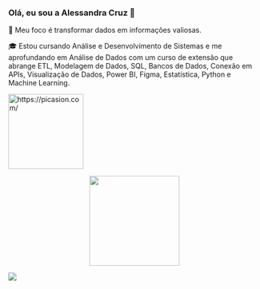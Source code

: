 ### Olá, eu sou a Alessandra Cruz 👋 

🎯 Meu foco é transformar dados em informações valiosas.

🎓 Estou cursando Análise e Desenvolvimento de Sistemas e me aprofundando em Análise de Dados com um curso de extensão que abrange ETL, Modelagem de Dados, SQL, Bancos de Dados, Conexão em APIs, Visualização de Dados, Power BI, Figma, Estatística, Python e Machine Learning.


<a href="https://picasion.com/"><img src="https://i.picasion.com/pic92/26b30fb08747a22b4409f1ab969d33d3.gif" width="150" height="150" border="0" alt="https://picasion.com/" /></a><br/>

<div align="center">
  <a href="https://github.com/alessandrasouzacruz">
  <img height="180em" src="https://github-readme-stats.vercel.app/api/top-langs/?username=alessandrasouzacruz&layout=compact&langs_count=7&theme=dracula"/>
</div>



<a href="https://www.linkedin.com/in/alessandrasouzacruz" target="_blank"><img src="https://img.shields.io/badge/-LinkedIn-%230077B5?style=for-the-badge&logo=linkedin&logoColor=white" target="_blank"></a> 

